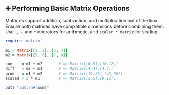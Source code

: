 ## ➕ Performing Basic Matrix Operations
Matrices support addition, subtraction, and multiplication out of the box. Ensure both matrices have compatible dimensions before combining them. Use `+`, `-`, and `*` operators for arithmetic, and `scalar * matrix` for scaling.

```ruby
require 'matrix'

m1 = Matrix[[1, 2], [3, 4]]
m2 = Matrix[[5, 6], [7, 8]]

sum    = m1 + m2       # => Matrix[[6,8],[10,12]]
diff   = m2 - m1       # => Matrix[[4,4],[4,4]]
prod   = m1 * m2       # => Matrix[[19,22],[43,50]]
scaled = 3 * m1        # => Matrix[[3,6],[9,12]]

puts "Sum:\n#{sum}"
```